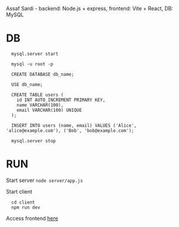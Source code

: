 Assaf Sardi - backend: Node.js + express, frontend: Vite + React, DB: MySQL

# DB
```shell
  mysql.server start
```

```shell
  mysql -u root -p
```

```shell
  CREATE DATABASE db_name;

  USE db_name;

  CREATE TABLE users (
    id INT AUTO_INCREMENT PRIMARY KEY,
    name VARCHAR(100),
    email VARCHAR(100) UNIQUE
  );
```

```shell
  INSERT INTO users (name, email) VALUES ('Alice', 'alice@example.com'), ('Bob', 'bob@example.com');
```

```shell
  mysql.server stop
```

# RUN
Start server
```node server/app.js```

Start client
```shell
  cd client
  npm run dev
```

Access frontend [here](http://localhost:5173)